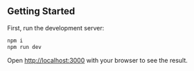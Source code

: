 ## Getting Started

First, run the development server:

```bash
npm i 
npm run dev

```

Open [http://localhost:3000](http://localhost:3000) with your browser to see the result.

